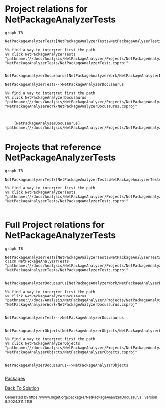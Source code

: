 
# Project relations for NetPackageAnalyzerTests



```mermaid
graph TB    

NetPackageAnalyzerTests[NetPackageAnalyzerTests/NetPackageAnalyzerTests.csproj]

%% find a way to interpret first the path
%% click NetPackageAnalyzerTests "pathname:///docs/Analysis/NetPackageAnalyzer/Projects/NetPackageAnalyzerTests/ProjectReferences" "NetPackageAnalyzerTests/NetPackageAnalyzerTests.csproj"


NetPackageAnalyzerDocusaurus[NetPackageAnalyzerWork/NetPackageAnalyzerDocusaurus.csproj]

NetPackageAnalyzerTests-->NetPackageAnalyzerDocusaurus

%% find a way to interpret first the path
%% click NetPackageAnalyzerDocusaurus "pathname:///docs/Analysis/NetPackageAnalyzer/Projects/NetPackageAnalyzerDocusaurus/ProjectReferences" "NetPackageAnalyzerWork/NetPackageAnalyzerDocusaurus.csproj"



```


        [NetPackageAnalyzerDocusaurus](pathname:///docs/Analysis/NetPackageAnalyzer/Projects/NetPackageAnalyzerDocusaurus/ProjectReferences)
    


# Projects that reference NetPackageAnalyzerTests
```mermaid
graph TB

NetPackageAnalyzerTests[NetPackageAnalyzerTests/NetPackageAnalyzerTests.csproj]

%% find a way to interpret first the path
%% click NetPackageAnalyzerTests "pathname:///docs/Analysis/NetPackageAnalyzer/Projects/NetPackageAnalyzerTests/ProjectReferences" "NetPackageAnalyzerTests/NetPackageAnalyzerTests.csproj"


```



# Full Project relations for NetPackageAnalyzerTests

```mermaid
graph TB

NetPackageAnalyzerTests[NetPackageAnalyzerTests/NetPackageAnalyzerTests.csproj]
click NetPackageAnalyzerTests "pathname:///docs/Analysis/NetPackageAnalyzer/Projects/NetPackageAnalyzerTests/ProjectReferences" "NetPackageAnalyzerTests/NetPackageAnalyzerTests.csproj"


NetPackageAnalyzerDocusaurus[NetPackageAnalyzerWork/NetPackageAnalyzerDocusaurus.csproj]

%% find a way to interpret first the path
%% click NetPackageAnalyzerDocusaurus "pathname:///docs/Analysis/NetPackageAnalyzer/Projects/NetPackageAnalyzerDocusaurus/ProjectReferences" "NetPackageAnalyzerWork/NetPackageAnalyzerDocusaurus.csproj"


NetPackageAnalyzerTests-->NetPackageAnalyzerDocusaurus


NetPackageAnalyzerObjects[NetPackageAnalyzerObjects/NetPackageAnalyzerObjects.csproj]

%% find a way to interpret first the path
%% click NetPackageAnalyzerObjects "pathname:///docs/Analysis/NetPackageAnalyzer/Projects/NetPackageAnalyzerObjects/ProjectReferences" "NetPackageAnalyzerObjects/NetPackageAnalyzerObjects.csproj"


NetPackageAnalyzerDocusaurus-->NetPackageAnalyzerObjects


```


[Packages](Packages)


[Back To Solution](pathname:///docs/Analysis/NetPackageAnalyzer/ProjectRelation)

<small>Generated  by https://www.nuget.org/packages/NetPackageAnalyzerDocusaurus , version 8.2024.311.2139</small>

